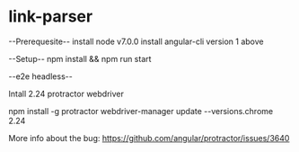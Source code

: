 # link-parser

--Prerequesite--
install node v7.0.0
install angular-cli version  1 above


--Setup--
npm install && npm run start

--e2e headless--

Intall 2.24 protractor webdriver
 
 npm install -g protractor
 webdriver-manager update --versions.chrome 2.24

More info about the bug: https://github.com/angular/protractor/issues/3640
